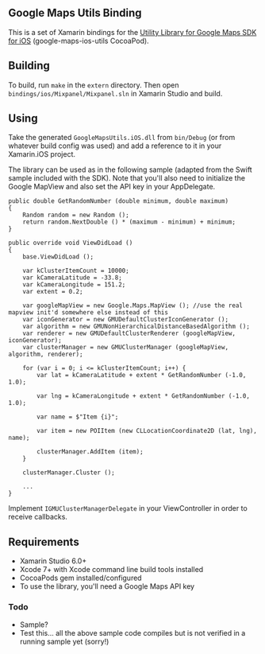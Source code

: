 ﻿## Google Maps Utils Binding

This is a set of Xamarin bindings for the [Utility Library for Google Maps SDK for iOS][0] (google-maps-ios-utils CocoaPod).


## Building

To build, run `make` in the `extern` directory. Then open `bindings/ios/Mixpanel/Mixpanel.sln` in Xamarin Studio and build.

## Using

Take the generated `GoogleMapsUtils.iOS.dll` from `bin/Debug` (or from whatever build config was used) and add a reference to it in your Xamarin.iOS project.

The library can be used as in the following sample (adapted from the Swift sample included with the SDK).  Note that you'll also need to initialize the Google MapView and also set the API key in your AppDelegate.


```
public double GetRandomNumber (double minimum, double maximum)
{
	Random random = new Random ();
	return random.NextDouble () * (maximum - minimum) + minimum;
}

public override void ViewDidLoad ()
{
	base.ViewDidLoad ();

	var kClusterItemCount = 10000;
	var kCameraLatitude = -33.8;
	var kCameraLongitude = 151.2;
	var extent = 0.2;

	var googleMapView = new Google.Maps.MapView (); //use the real mapview init'd somewhere else instead of this
	var iconGenerator = new GMUDefaultClusterIconGenerator ();
	var algorithm = new GMUNonHierarchicalDistanceBasedAlgorithm ();
	var renderer = new GMUDefaultClusterRenderer (googleMapView, iconGenerator);
	var clusterManager = new GMUClusterManager (googleMapView, algorithm, renderer);

	for (var i = 0; i <= kClusterItemCount; i++) {
		var lat = kCameraLatitude + extent * GetRandomNumber (-1.0, 1.0);

		var lng = kCameraLongitude + extent * GetRandomNumber (-1.0, 1.0);

		var name = $"Item {i}";

		var item = new POIItem (new CLLocationCoordinate2D (lat, lng), name);

		clusterManager.AddItem (item);
	}

	clusterManager.Cluster ();

	...
}
```

Implement `IGMUClusterManagerDelegate` in your ViewController in order to receive callbacks.


## Requirements

* Xamarin Studio 6.0+
* Xcode 7+ with Xcode command line build tools installed
* CocoaPods gem installed/configured
* To use the library, you'll need a Google Maps API key


### Todo

* Sample?
* Test this... all the above sample code compiles but is not verified in a running sample yet (sorry!)


[0]:https://github.com/googlemaps/google-maps-ios-utils